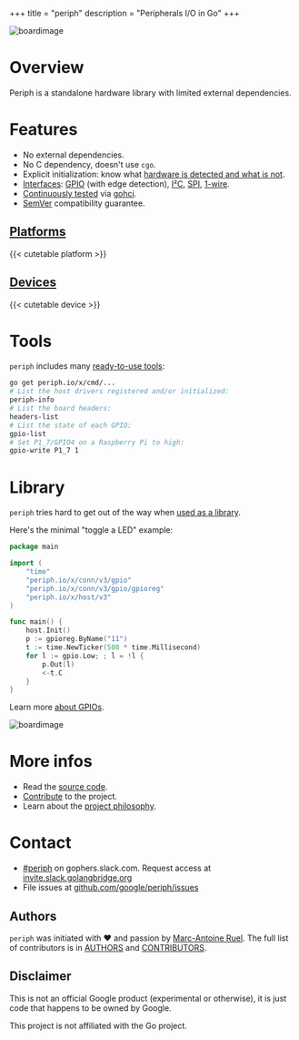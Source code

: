 +++
title = "periph"
description = "Peripherals I/O in Go"
+++

![boardimage](/img/periph-mascot-280.png)

# Overview

Periph is a standalone hardware library with limited external dependencies.


# Features

- No external dependencies.
- No C dependency, doesn't use `cgo`.
- Explicit initialization: know what [hardware is detected and what is
  not](https://github.com/periph/cmd/tree/main/periph-info).
- [Interfaces](https://periph.io/x/conn/v3):
  [GPIO](https://periph.io/x/conn/v3/gpio) (with edge detection),
  [I²C](https://periph.io/x/conn/v3/i2c),
  [SPI](https://periph.io/x/conn/v3/spi),
  [1-wire](https://periph.io/x/conn/v3/onewire).
- [Continuously tested](/project/contributing/#testing) via
  [gohci](https://github.com/periph/gohci).
- [SemVer](http://semver.org) compatibility guarantee.


## [Platforms](/platform/)

{{< cutetable platform >}}


## [Devices](/device/)

{{< cutetable device >}}


# Tools

`periph` includes many [ready-to-use tools](/project/tools/):

```bash
go get periph.io/x/cmd/...
# List the host drivers registered and/or initialized:
periph-info
# List the board headers:
headers-list
# List the state of each GPIO:
gpio-list
# Set P1_7/GPIO4 on a Raspberry Pi to high:
gpio-write P1_7 1
```


# Library

`periph` tries hard to get out of the way when [used as a
library](/project/library/).

Here's the minimal "toggle a LED" example:

~~~go
package main

import (
    "time"
    "periph.io/x/conn/v3/gpio"
    "periph.io/x/conn/v3/gpio/gpioreg"
    "periph.io/x/host/v3"
)

func main() {
    host.Init()
    p := gpioreg.ByName("11")
    t := time.NewTicker(500 * time.Millisecond)
    for l := gpio.Low; ; l = !l {
        p.Out(l)
        <-t.C
    }
}
~~~

Learn more [about GPIOs](/device/gpio/).


![boardimage](/img/lab-280.jpg)


# More infos

- Read the [source code](/project/#source-code).
- [Contribute](/project/contributing/) to the project.
- Learn about the [project philosophy](/project/goals/#philosophy).


# Contact

- [#periph](https://gophers.slack.com/messages/periph/) on gophers.slack.com.
  Request access at
  [invite.slack.golangbridge.org](http://invite.slack.golangbridge.org/)
- File issues at
  [github.com/google/periph/issues](https://github.com/google/periph/issues)


## Authors

`periph` was initiated with ❤️️ and passion by [Marc-Antoine
Ruel](https://github.com/maruel).  The full list of contributors is in
[AUTHORS](https://github.com/google/periph/blob/master/AUTHORS) and
[CONTRIBUTORS](https://github.com/google/periph/blob/master/CONTRIBUTORS).


## Disclaimer

This is not an official Google product (experimental or otherwise), it
is just code that happens to be owned by Google.

This project is not affiliated with the Go project.


